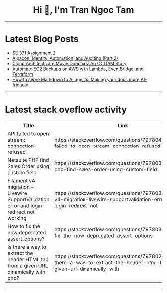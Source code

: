 <h1 align="center">Hi 👋, I'm Tran Ngoc Tam</h1>

---

# Latest Blog Posts 
<!-- BLOG-POST-LIST:START -->
- [SE 371 Assignment 2](https://dev.to/mthom2141/se-371-assignment-2-4i2d)
- [Alpacon: Identity, Automation, and Auditing &lpar;Part 2&rpar;](https://dev.to/baek/alpacon-identity-automation-and-auditing-part-2-43ln)
- [Cloud Architects are Movie Directors: An OCI IAM Story](https://dev.to/smyekh/cloud-architects-are-movie-directors-an-oci-iam-story-4lni)
- [Automate EC2 Backups on AWS with Lambda, EventBridge, and Terraform](https://dev.to/hasan_ashab/automate-ec2-backups-on-aws-with-lambda-eventbridge-and-terraform-k4n)
- [How to serve Markdown to AI agents: Making your docs more AI-friendly](https://dev.to/lingodotdev/how-to-serve-markdown-to-ai-agents-making-your-docs-more-ai-friendly-4pdn)
<!-- BLOG-POST-LIST:END -->

---

# Latest stack oveflow activity
<table>
  <tr><th>Title</th><th>Link</th></tr>
  <!-- STACKOVERFLOW:START --><tr><td>API failed to open stream: connection refused</td><td>https://stackoverflow.com/questions/79780439/api-failed-to-open-stream-connection-refused</td></tr><tr><td>Netsuite PHP find Sales Order using custom field</td><td>https://stackoverflow.com/questions/79780397/netsuite-php-find-sales-order-using-custom-field</td></tr><tr><td>Filament v4 migration – Livewire SupportValidation error and login redirect not working</td><td>https://stackoverflow.com/questions/79780386/filament-v4-migration-livewire-supportvalidation-error-and-login-redirect-not</td></tr><tr><td>How to fix the now deprecated assert_options?</td><td>https://stackoverflow.com/questions/79780310/how-to-fix-the-now-deprecated-assert-options</td></tr><tr><td>Is there a way to extract the header HTML tag from a given URL dinamically with php?</td><td>https://stackoverflow.com/questions/79780228/is-there-a-way-to-extract-the-header-html-tag-from-a-given-url-dinamically-with</td></tr><!-- STACKOVERFLOW:END -->
</table>

---


